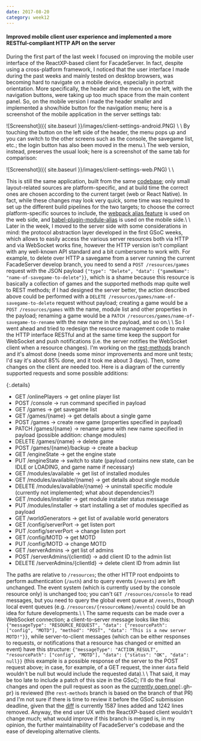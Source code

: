```yaml
---
date: 2017-08-20
category: week12
---
```


#### Improved mobile client user experience and implemented a more RESTful-compliant HTTP API on the server
During the first part of the last week I focused on improving the mobile user interface of the ReactXP-based client for FacadeServer. In fact, despite using a cross-platform framework, I noticed that the user interface I made during the past weeks and mainly tested on desktop browsers, was becoming hard to navigate on a mobile device, especially in portrait orientation. More specifically, the header and the menu on the left, with the navigation buttons, were taking up too much space from the main content panel. So, on the mobile version I made the header smaller and implemented a show/hide button for the navigation menu; here is a screenshot of the mobile application in the server settings tab:

![Screenshot]({{ site.baseurl }}/images/client-settings-android.PNG) \\
\\
By touching the button on the left side of the header, the menu pops up and you can switch to the other screens such as the console, the savegame list, etc.; the login button has also been moved in the menu.\\
The web version, instead, preserves the usual look; here is a screenshot of the same tab for comparison:

![Screenshot]({{ site.baseurl }}/images/client-settings-web.PNG) \\
\\

This is still the same application, built from the same [codebase](https://github.com/gianluca-nitti/FacadeServer-frontend); only small layout-related sources are platform-specific, and at build time the correct ones are chosen according to the current target (web or React Native). In fact, while these changes may look very quick, some time was required to set up the different build pipelines for the two targets; to choose the correct platform-specific sources to include, the [webpack alias feature](https://webpack.js.org/configuration/resolve/#resolve-alias) is used on the web side, and [babel-plugin-module-alias](https://www.npmjs.com/package/babel-plugin-module-alias) is used on the mobile side.\\
\\
Later in the week, I moved to the server side with some considerations in mind: the protocol abstraction layer developed in the first GSoC weeks, which allows to easily access the various server resources both via HTTP and via WebSocket works fine, however the HTTP version isn't compliant with any well-known API standard and a bit cumbersome to work with. For example, to delete over HTTP a savegame from a server running the current FacadeServer develop branch, you need to send a `POST /resources/games` request with the JSON payload `{"type": "Delete", "data": {"gameName": "name-of-savegame-to-delete"}}`, which is a shame because this resource is basically a collection of games and the supported methods map quite well to REST methods; if I had designed the server better, the action described above could be performed with a `DELETE /resources/games/name-of-savegame-to-delete` request without payload; creating a game would be a `POST /resources/games` with the name, module list and other properties in the payload; renaming a game would be a `PATCH /resources/games/name-of-savegame-to-rename` with the new name in the payload, and so on.\\
\\
So I went ahead and tried to redesign the resource management code to make the HTTP interface RESTful and at the same time keep the support for WebSocket and push notifications (i.e. the server notifies the WebSocket client when a resource changes). I'm working on the
[rest-methods](https://github.com/gianluca-nitti/FacadeServer/tree/rest-methods) branch and it's almost done (needs some minor improvements and more unit tests; I'd say it's about 85% done, and it took me about 3 days). Then, some changes on the client are needed too. Here is a diagram of the currently supported requests and some possible additions:

{:.details}
- GET /onlinePlayers -> get online player list
- POST /console -> run command specified in payload
- GET /games -> get savegame list
- GET /games/{name} -> get details about a single game
- POST /games -> create new game (properties specified in payload)
- PATCH /games/{name} -> rename game with new name specified in payload (possible addition: change modules)
- DELETE /games/{name} -> delete game
- POST /games/{name}/backup -> create a backup
- GET /engineState -> get the engine state
- PUT /engineState -> switch to state (payload contains new state, can be IDLE or LOADING, and game name if necessary)
- GET /modules/available -> get list of installed modules
- GET /modules/available/{name} -> get details about single module
- DELETE /modules/available/{name} -> uninstall specific module (currently not implemented; what about dependencies?)
- GET /modules/installer -> get module installer status message
- PUT /modules/installer -> start installing a set of modules specified as payload
- GET /worldGenerators -> get list of available world generators
- GET /config/serverPort -> get listen port
- PUT /config/serverPort -> change listen port
- GET /config/MOTD -> get MOTD
- PUT /config/MOTD -> change MOTD
- GET /serverAdmins -> get list of admins
- POST /serverAdmins/{clientId} -> add client ID to the admin list
- DELETE /serverAdmins/{clientId} -> delete client ID from admin list

The paths are relative to `/resources`; the other HTTP root endpoints to perform authentication (`/auth`) and to query events (`/events`) are left unchanged. The event system (which is currently used by the console resource only) is unchanged too; you can't `GET /resources/console` to read messages, but you need to query the global event queue at `/events`, though local event queues (e.g. `/resources/{resourceName}/events`) could be an idea for future developments.\\
\\
The same requests can be made over a WebSocket connection; a client-to-server message looks like this: `{"messageType": "RESOURCE_REQUEST", "data": {"resourcePath": ["config", "MOTD"], "method": "POST", "data": "This is a new server MOTD!"}}`, while server-to-client messages (which can be either responses to requests, or notifications that a resource has changed or emitted an event) have this structure: `{"messageType": "ACTION_RESULT", "resourcePath": ["config", "MOTD"], "data": {"status": "OK", "data": null}}` (this example is a possible response of the server to the POST request above; in case, for example, of a GET request, the inner `data` field wouldn't be null but would include the requested data).\\
\\
That said, it may be too late to include a patch of this size in the GSoC; I'll do the final changes and open the pull request as soon as the [currently open one](https://github.com/MovingBlocks/FacadeServer/pull/8){:.gh-pr} is reviewed (the `rest-methods` branch is based on the branch of that PR) and I'm not sure if there is time to review it before the GSoC submission deadline, given that the [diff](https://github.com/gianluca-nitti/FacadeServer/compare/admin-verification...gianluca-nitti:rest-methods) is currently 1587 lines added and 1242 lines removed. Anyway, the end user UX with the ReactXP-based client wouldn't change much; what would improve if this branch is merged is, in my opinion, the further maintainability of FacadeServer's codebase and the ease of developing alternative clients.  
